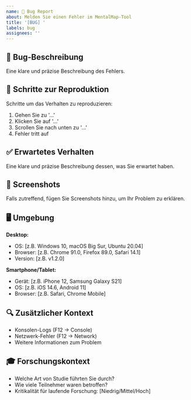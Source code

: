 ```yaml
---
name: 🐛 Bug Report
about: Melden Sie einen Fehler im MentalMap-Tool
title: '[BUG] '
labels: bug
assignees: ''
---
```


## 🐛 Bug-Beschreibung
Eine klare und präzise Beschreibung des Fehlers.

## 🔄 Schritte zur Reproduktion
Schritte um das Verhalten zu reproduzieren:
1. Gehen Sie zu '...'
2. Klicken Sie auf '...'
3. Scrollen Sie nach unten zu '...'
4. Fehler tritt auf

## ✅ Erwartetes Verhalten
Eine klare und präzise Beschreibung dessen, was Sie erwartet haben.

## 📱 Screenshots
Falls zutreffend, fügen Sie Screenshots hinzu, um Ihr Problem zu erklären.

## 🖥️ Umgebung
**Desktop:**
- OS: [z.B. Windows 10, macOS Big Sur, Ubuntu 20.04]
- Browser: [z.B. Chrome 91.0, Firefox 89.0, Safari 14.1]
- Version: [z.B. v1.2.0]

**Smartphone/Tablet:**
- Gerät: [z.B. iPhone 12, Samsung Galaxy S21]
- OS: [z.B. iOS 14.6, Android 11]
- Browser: [z.B. Safari, Chrome Mobile]

## 🔍 Zusätzlicher Kontext
- Konsolen-Logs (F12 → Console)
- Netzwerk-Fehler (F12 → Network)
- Weitere Informationen zum Problem

## 🎓 Forschungskontext
- Welche Art von Studie führten Sie durch?
- Wie viele Teilnehmer waren betroffen?
- Kritikalität für laufende Forschung: [Niedrig/Mittel/Hoch]